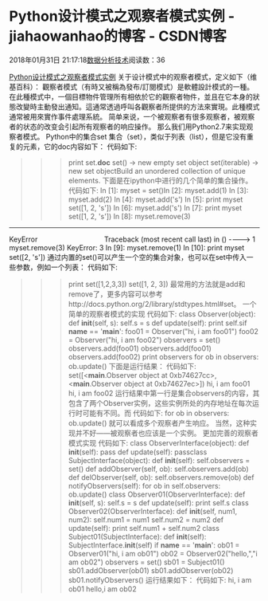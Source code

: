 
# Python设计模式之观察者模式实例 - jiahaowanhao的博客 - CSDN博客


2018年01月31日 21:17:18[数据分析技术](https://me.csdn.net/jiahaowanhao)阅读数：36


[Python设计模式之观察者模式实例](http://cda.pinggu.org/view/24614.html)
关于设计模式中的观察者模式，定义如下（维基百科）：
觀察者模式（有時又被稱為發布/訂閱模式）是軟體設計模式的一種。在此種模式中，一個目標物件管理所有相依於它的觀察者物件，並且在它本身的狀態改變時主動發出通知。這通常透過呼叫各觀察者所提供的方法來實現。此種模式通常被用來實作事件處理系統。
简单来说，一个被观察者有很多观察者，被观察者的状态的改变会引起所有观察者的响应操作。
那么我们用Python2.7来实现观察者模式。
Python中的集合set
集合（set），类似于列表（list），但是它没有重复的元素，它的doc内容如下：
代码如下:
>>> print set.__doc__
set() -> new empty set object
set(iterable) -> new set objectBuild an unordered collection of unique elements.
下面是在ipython中进行的几个简单的集合操作。
代码如下:
In [1]: myset = set()In [2]: myset.add(1)
In [3]: myset.add(2)
In [4]: myset.add('s')
In [5]: print myset
set([1, 2, 's'])
In [6]: myset.add('s')
In [7]: print myset
set([1, 2, 's'])
In [8]: myset.remove(3)
---------------------------------------------------------------------------
KeyError                                  Traceback (most recent call last)
<ipython-input-8-a93073f8a2af> in <module>()
----> 1 myset.remove(3)
KeyError: 3
In [9]: myset.remove(1)
In [10]: print myset
set([2, 's'])
通过内置的set()可以产生一个空的集合对象，也可以在set中传入一些参数，例如一个列表：
代码如下:
>>> print set([1,2,3,3])
set([1, 2, 3])
最常用的方法就是add和remove了，更多内容可以参考http://docs.python.org/2/library/stdtypes.html\#set。
一个简单的观察者模式的实现
代码如下:
class Observer(object):
def __init__(self, s):
self.s = s
def update(self):
print self.sif __name__ == '__main__':
foo01 = Observer("hi, i am foo01")
foo02 = Observer("hi, i am foo02")
observers = set()
observers.add(foo01)
observers.add(foo01)
observers.add(foo02)
print observers
for ob in observers:
ob.update()
下面是运行结果：
代码如下:
set([<__main__.Observer object at 0xb74627cc>, <__main__.Observer object at 0xb74627ec>])
hi, i am foo01
hi, i am foo02
运行结果中第一行是集合observers的内容，其包含了两个Observer实例，这些实例所处的内存地址在每次运行时可能有不同。而
代码如下:
for ob in observers:
ob.update()
就可以看成多个观察者产生响应。
当然，这种实现并不好——被观察者也应该是一个实例。
更加完善的观察者模式实现
代码如下:
class ObserverInterface(object):
def __init__(self):
pass
def update(self):
passclass SubjectInterface(object):
def __init__(self):
self.observers = set()
def addObserver(self, ob):
self.observers.add(ob)
def delObserver(self, ob):
self.observers.remove(ob)
def notifyObservers(self):
for ob in self.observers:
ob.update()
class Observer01(ObserverInterface):
def __init__(self, s):
self.s = s
def update(self):
print self.s
class Observer02(ObserverInterface):
def __init__(self, num1, num2):
self.num1 = num1
self.num2 = num2
def update(self):
print self.num1 + self.num2
class Subject01(SubjectInterface):
def __init__(self):
SubjectInterface.__init__(self)
if __name__ == '__main__':
ob01 = Observer01("hi, i am ob01")
ob02 = Observer02("hello,","i am ob02")
observers = set()
sb01 = Subject01()
sb01.addObserver(ob01)
sb01.addObserver(ob02)
sb01.notifyObservers()
运行结果如下：
代码如下:
hi, i am ob01
hello,i am ob02

